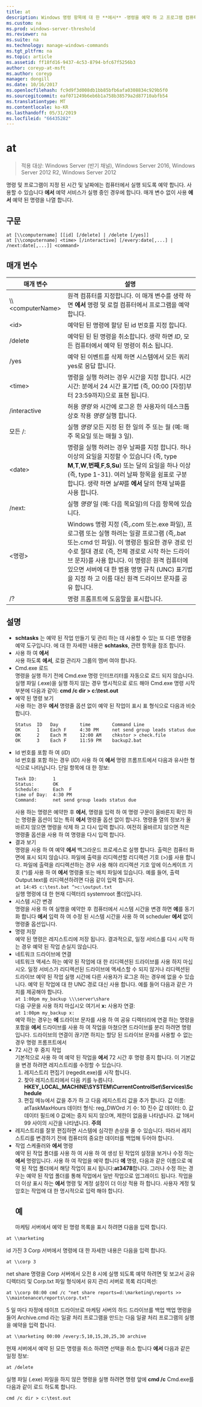 ```yaml
---
title: at
description: Windows 명령 항목에 대 한 **에서** -명령을 예약 하 고 프로그램 컴퓨터의 지정 된 시간 및 날짜에 실행 합니다.
ms.custom: na
ms.prod: windows-server-threshold
ms.reviewer: na
ms.suite: na
ms.technology: manage-windows-commands
ms.tgt_pltfrm: na
ms.topic: article
ms.assetid: ff18fd16-9437-4c53-8794-bfc67f5256b3
author: coreyp-at-msft
ms.author: coreyp
manager: dongill
ms.date: 10/16/2017
ms.openlocfilehash: fc9d9f3d008db1bb85bfb6afa0308834c929b5f0
ms.sourcegitcommit: eaf071249b6eb6b1a758b38579a2d87710abfb54
ms.translationtype: MT
ms.contentlocale: ko-KR
ms.lasthandoff: 05/31/2019
ms.locfileid: "66435282"
---
```

# <a name="at"></a>at

>적용 대상: Windows Server (반기 채널), Windows Server 2016, Windows Server 2012 R2, Windows Server 2012

명령 및 프로그램이 지정 된 시간 및 날짜에는 컴퓨터에서 실행 되도록 예약 합니다. 사용할 수 있습니다 **에서** 예약 서비스가 실행 중인 경우에 합니다. 매개 변수 없이 사용 **에서** 예약 된 명령을 나열 합니다.
## <a name="syntax"></a>구문
```
at [\\computername] [[id] [/delete] | /delete [/yes]]
at [\\computername] <time> [/interactive] [/every:date[,...] | /next:date[,...]] <command>
```
## <a name="parameters"></a>매개 변수

|      매개 변수       |                                                                                                                                                                                                               설명                                                                                                                                                                                                                |
|----------------------|------------------------------------------------------------------------------------------------------------------------------------------------------------------------------------------------------------------------------------------------------------------------------------------------------------------------------------------------------------------------------------------------------------------------------------------|
| \\\\\<computerName\> |                                                                                                                                                        원격 컴퓨터를 지정합니다. 이 매개 변수를 생략 하면 **에서** 명령 및 로컬 컴퓨터에서 프로그램을 예약 합니다.                                                                                                                                                        |
|        \<id\>        |                                                                                                                                                                                   예약된 된 명령에 할당 된 id 번호를 지정 합니다.                                                                                                                                                                                   |
|       /delete        |                                                                                                                                                                예약된 된 된 명령을 취소합니다. 생략 하면 *ID*, 모든 컴퓨터에서 예약 된 명령이 취소 됩니다.                                                                                                                                                                |
|         /yes         |                                                                                                                                                                               예약 된 이벤트를 삭제 하면 시스템에서 모든 쿼리 yes로 응답 합니다.                                                                                                                                                                               |
|       \<time\>       |                                                                                                                                          명령을 실행 하려는 경우 시간을 지정 합니다. 시간 시간: 분에서 24 시간 표기법 (즉, 00:00 [자정]부터 23:59까지)으로 표현 됩니다.                                                                                                                                          |
|     /interactive     |                                                                                                                                                                  허용 *명령* 와 시간에 로그온 한 사용자의 데스크톱 상호 작용 *명령* 실행 합니다.                                                                                                                                                                  |
|       모든 /:        |                                                                                                                                                    실행 *명령* 모든 지정 된 한 일의 주 또는 월 (예: 매주 목요일 또는 매월 3 일).                                                                                                                                                    |
|       \<date\>       |                                                  명령을 실행 하려는 경우 날짜를 지정 합니다. 하나 이상의 요일을 지정할 수 있습니다 (즉, type **M**,**T**,**W**,**번째**,**F**,**S**,**Su**) 또는 달의 요일을 하나 이상 (즉, type 1-31). 여러 날짜 항목을 쉼표로 구분 합니다. 생략 하면 *날짜*를 **에서** 달의 현재 날짜를 사용 합니다.                                                  |
|        /next:        |                                                                                                                                                                              실행 *명령* 일 (예: 다음 목요일)의 다음 항목에 있습니다.                                                                                                                                                                              |
|     \<명령\>      | Windows 명령 지정 (즉,.com 또는.exe 파일), 프로그램 또는 실행 하려는 일괄 프로그램 (즉,.bat 또는.cmd 인 파일). 이 명령은 필요한 경우 경로 인수로 절대 경로 (즉, 전체 경로로 시작 하는 드라이브 문자)를 사용 합니다. 이 명령은 원격 컴퓨터에 있으면 서버에 대 한 범용 명명 규칙 (UNC) 표기법을 지정 하 고 이름 대신 원격 드라이브 문자를 공유 합니다. |
|          /?          |                                                                                                                                                                                                   명령 프롬프트에 도움말을 표시합니다.                                                                                                                                                                                                   |

## <a name="remarks"></a>설명
- **schtasks** 는 예약 된 작업 만들기 및 관리 하는 데 사용할 수 있는 또 다른 명령줄 예약 도구입니다. 에 대 한 자세한 내용은 **schtasks**, 관련 항목을 참조 합니다.
- 사용 하 여 **에서**  
  사용 하도록 **에서**, 로컬 관리자 그룹의 멤버 여야 합니다.
- Cmd.exe 로드  
  명령을 실행 하기 전에 Cmd.exe 명령 인터프리터를 자동으로 로드 되지 않습니다. 실행 파일 (.exe)을 실행 하지 않는 경우 명시적으로 로드 해야 Cmd.exe 명령 시작 부분에 다음과 같이: **cmd /c dir > c:\test.out**
- 예약 된 명령 보기  
  사용 하는 경우 **에서** 명령줄 옵션 없이 예약 된 작업이 표시 표 형식으로 다음과 비슷합니다.
  ```
  Status  ID   Day        time        Command Line
  OK      1    Each F     4:30 PM     net send group leads status due
  OK      2    Each M     12:00 AM    chkstor > check.file
  OK      3    Each F     11:59 PM    backup2.bat
  ```
- Id 번호를 포함 하 여 (*ID*)  
  Id 번호를 포함 하는 경우 (*ID*) 사용 하 여 **에서** 명령 프롬프트에서 다음과 유사한 형식으로 나타납니다. 단일 항목에 대 한 정보:  
  ```
  Task ID:      1
  Status:       OK
  Schedule:     Each  F
  time of Day:  4:30 PM
  Command:      net send group leads status due
  ```
  사용 하는 명령은 예약한 후 **에서**, 명령을 입력 하 여 명령 구문이 올바른지 확인 하는 명령줄 옵션이 있는 특히 **에서** 명령줄 옵션 없이 합니다. 명령줄 열의 정보가 올바르지 않으면 명령을 삭제 하 고 다시 입력 합니다. 여전히 올바르지 않으면 적은 명령줄 옵션을 사용 하 여 명령을 다시 입력 합니다.
- 결과 보기  
  명령을 사용 하 여 예약 **에서** 백그라운드 프로세스로 실행 합니다. 출력은 컴퓨터 화면에 표시 되지 않습니다. 파일에 출력을 리디렉션할 리디렉션 기호 (>)를 사용 합니다. 파일에 출력을 리디렉션하는 경우 사용 해야 리디렉션 기호 앞에 이스케이프 기호 (^)를 사용 하 여 **에서** 명령줄 또는 배치 파일에 있습니다. 예를 들어, 출력 Output.text를 리디렉션하려면 다음 같이 입력 합니다.  
  `at 14:45 c:\test.bat ^>c:\output.txt`  
  실행 명령에 대 한 현재 디렉터리 systemroot 폴더입니다.
- 시스템 시간 변경  
  명령을 사용 하 여 실행을 예약한 후 컴퓨터에서 시스템 시간을 변경 하면 **에**를 동기화 합니다 **에서** 입력 하 여 수정 된 시스템 시간을 사용 하 여 scheduler **에서** 없이 명령줄 옵션입니다.
- 명령 저장  
  예약 된 명령은 레지스트리에 저장 됩니다. 결과적으로, 일정 서비스를 다시 시작 하는 경우 예약 된 작업 손실지 않습니다.
- 네트워크 드라이브에 연결  
  네트워크 액세스 하는 예약 된 작업에 대 한 리디렉션된 드라이브를 사용 하지 마십시오. 일정 서비스가 리디렉션된 드라이브에 액세스할 수 되지 않거나 리디렉션된 드라이브 예약 된 작업 실행 시간에 다른 사용자가 로그온 하는 경우에 없을 수 있습니다. 예약 된 작업에 대 한 UNC 경로 대신 사용 합니다. 예를 들어 다음과 같은 가치를 제공해야 합니다.  
  `at 1:00pm my_backup \\\server\share`  
  다음 구문을 사용 하지 마십시오 여기서 **x:** 사용자 연결:  
  `at 1:00pm my_backup x:`  
  예약 하는 경우는 **에** 드라이브 문자를 사용 하 여 공유 디렉터리에 연결 하는 명령을 포함을 **에서** 드라이브를 사용 하 여 작업을 마쳤으면 드라이브를 분리 하려면 명령입니다. 드라이브의 연결이 끊기면 하지는 할당 된 드라이브 문자를 사용할 수 없는 경우 명령 프롬프트에서
- 72 시간 후 중지 작업  
  기본적으로 사용 하 여 예약 된 작업을 **에서** 72 시간 후 명령 중지 합니다. 이 기본값을 변경 하려면 레지스트리를 수정할 수 있습니다.
  1.  레지스트리 편집기 (regedit.exe)를 시작 합니다.
  2.  찾아 레지스트리에서 다음 키를 누릅니다. **HKEY_LOCAL_MACHINE\SYSTEM\CurrentControlSet\Services\Schedule**
  3.  편집 메뉴에서 값을 추가 하 고 다음 레지스트리 값을 추가 합니다. 값 이름: atTaskMaxHours 데이터 형식: reg_DWOrd 기 수: 10 진수 값 데이터: 0. 값 데이터 필드에 0 값에는 중지 되지 않으며, 제한이 없음을 나타냅니다. 값 1에서 99 사이의 시간을 나타냅니다.
  **주의**
- 레지스트리를 잘못 편집하면 시스템에 심각한 손상을 줄 수 있습니다. 따라서 레지스트리를 변경하기 전에 컴퓨터의 중요한 데이터를 백업해 두어야 합니다.
- 작업 스케줄러와 **에서** 명령  
  예약 된 작업 폴더를 사용 하 여 사용 하 여 생성 된 작업의 설정을 보거나 수정 하는 **에서** 명령입니다. 사용 하 여 작업을 예약 합니다 **에** 명령, 다음과 같은 이름으로 예약 된 작업 폴더에서 해당 작업이 표시 됩니다:**at3478**합니다. 그러나 수정 하는 경우는 예약 된 작업 폴더를 통해 작업에서 일반 작업으로 업그레이드 됩니다. 작업을 더 이상 표시 하는 **에서** 명령 및 계정 설정이 더 이상 적용 하 합니다. 사용자 계정 및 암호는 작업에 대 한 명시적으로 입력 해야 합니다.
  ## <a name="examples"></a>예
  마케팅 서버에서 예약 된 명령 목록을 표시 하려면 다음을 입력 합니다.

`at \\marketing`

id 가진 3 Corp 서버에서 명령에 대 한 자세한 내용은 다음을 입력 합니다.

`at \\corp 3`

net share 명령을 Corp 서버에서 오전 8 시에 실행 되도록 예약 하려면 및 보고서 공유 디렉터리 및 Corp.txt 파일 형식에서 유지 관리 서버로 목록 리디렉션:

`at \\corp 08:00 cmd /c "net share reports=d:\marketing\reports >> \\maintenance\reports\corp.txt"`

5 일 마다 자정에 테이프 드라이브로 마케팅 서버의 하드 드라이브를 백업 백업 명령을 들어 Archive.cmd 라는 일괄 처리 프로그램을 만드는 다음 일괄 처리 프로그램의 실행을 예약을 입력 합니다.

`at \\marketing 00:00 /every:5,10,15,20,25,30 archive`

현재 서버에서 예약 된 모든 명령을 취소 하려면 선택을 취소 합니다 **에서** 다음과 같은 일정 정보:

`at /delete`

실행 파일 (.exe) 파일을 하지 않은 명령을 실행 하려면 명령 앞에 **cmd /c** Cmd.exe를 다음과 같이 로드 하도록 합니다.

`cmd /c dir > c:\test.out`
